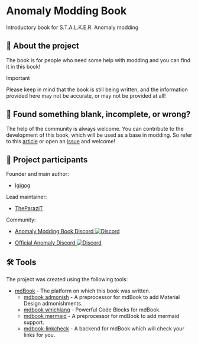 <!-- markdownlint-disable -->
# Anomaly Modding Book

Introductory book for S.T.A.L.K.E.R. Anomaly modding

## 📖 About the project

The book is for people who need some help with modding and you can find it in this book!

> [!IMPORTANT]  
> Please keep in mind that the book is still being written, and the information provided here may not be accurate, or may not be provided at all!

## 🤝 Found something blank, incomplete, or wrong?

The help of the community is always welcome.
You can contribute to the development of this book, which will be used as a base in modding.
So refer to this [article](src/meta/contributing.md) or open an [issue](https://github.com/Igigog/anomaly-modding-book/issues) and welcome!

## 👥 Project participants

Founder and main author:

- [Igigog](https://github.com/Igigog)

Lead maintainer:

- [TheParaziT](https://github.com/TheParaziT)

Community:

- [Anomaly Modding Book Discord ![Discord](https://img.shields.io/discord/1005783763877363722?label=Discord&logo=Discord)](https://discord.gg/8Pu2ekQYg3)

- [Official Anomaly Discord ![Discord](https://img.shields.io/discord/1005783763877363722?label=Discord&logo=Discord)](https://discord.gg/c4RuJNs)

## 🛠 Tools

The project was created using the following tools:

- [mdBook](https://github.com/rust-lang/mdBook) - The platform on which this book was written.
  - [mdbook admonish](https://github.com/tommilligan/mdbook-admonish) - A preprocessor for mdBook to add Material Design admonishments.
  - [mdbook whichlang](https://github.com/phoenixr-codes/mdbook-whichlang) - Powerful Code Blocks for mdBook.
  - [mdbook mermaid](https://github.com/badboy/mdbook-mermaid) - A preprocessor for mdBook to add mermaid support.
  - [mdbook-linkcheck](https://github.com/Michael-F-Bryan/mdbook-linkcheck) - A backend for mdBook which will check your links for you.
